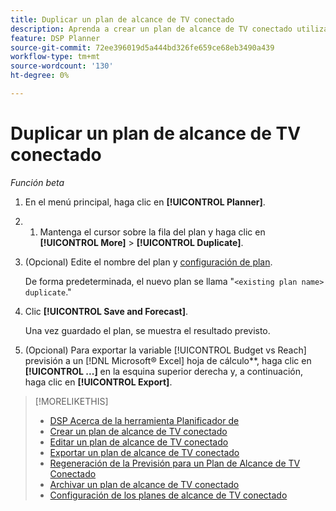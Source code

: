 ```yaml
---
title: Duplicar un plan de alcance de TV conectado
description: Aprenda a crear un plan de alcance de TV conectado utilizando la configuración de un plan existente.
feature: DSP Planner
source-git-commit: 72ee396019d5a444bd326fe659ce68eb3490a439
workflow-type: tm+mt
source-wordcount: '130'
ht-degree: 0%

---
```


# Duplicar un plan de alcance de TV conectado

*Función beta*

1. En el menú principal, haga clic en **[!UICONTROL Planner]**.

1. 
   1. Mantenga el cursor sobre la fila del plan y haga clic en **[!UICONTROL More]** > **[!UICONTROL Duplicate]**.

1. (Opcional) Edite el nombre del plan y [configuración de plan](planner-settings.md).

   De forma predeterminada, el nuevo plan se llama &quot;`<existing plan name> duplicate`.&quot;

1. Clic **[!UICONTROL Save and Forecast]**.

   Una vez guardado el plan, se muestra el resultado previsto.

1. (Opcional) Para exportar la variable [!UICONTROL Budget vs Reach] previsión a un [!DNL Microsoft® Excel] hoja de cálculo**, haga clic en **[!UICONTROL ...]** en la esquina superior derecha y, a continuación, haga clic en **[!UICONTROL Export]**.

>[!MORELIKETHIS]
>
>* [DSP Acerca de la herramienta Planificador de](planner-about.md)
>* [Crear un plan de alcance de TV conectado](planner-create.md)
>* [Editar un plan de alcance de TV conectado](planner-edit.md)
>* [Exportar un plan de alcance de TV conectado](planner-export.md)
>* [Regeneración de la Previsión para un Plan de Alcance de TV Conectado](planner-forecast.md)
>* [Archivar un plan de alcance de TV conectado](planner-archive.md)
>* [Configuración de los planes de alcance de TV conectado](planner-settings.md)
